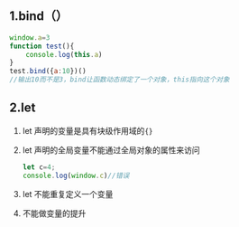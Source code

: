 ## 1.bind（）

```javascript
window.a=3
function test(){
	console.log(this.a)
}
test.bind({a:10})()
//输出10而不是3，bind让函数动态绑定了一个对象，this指向这个对象
```

## 2.let

1. let 声明的变量是具有块级作用域的`{}`
2. let 声明的全局变量不能通过全局对象的属性来访问

   ```javascript
   let c=4;
   console.log(window.c)//错误
   ```
3. let 不能重复定义一个变量
4. 不能做变量的提升

